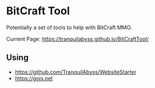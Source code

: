 # BitCraft Tool
Potentially a set of tools to help with BitCraft MMO.

Current Page: 
https://tranquilabyss.github.io/BitCraftTool/

## Using
- https://github.com/TranquilAbyss/WebsiteStarter
- https://gojs.net